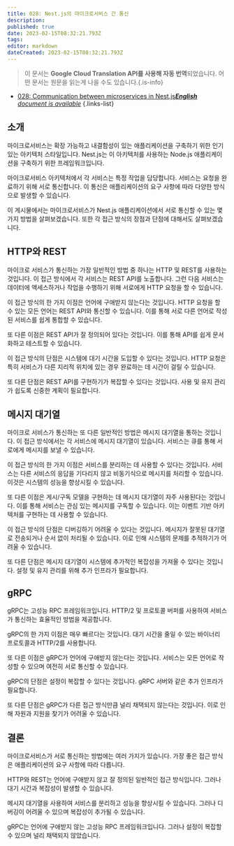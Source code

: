 ```yaml
---
title: 028: Nest.js의 마이크로서비스 간 통신
description: 
published: true
date: 2023-02-15T08:32:21.793Z
tags: 
editor: markdown
dateCreated: 2023-02-15T08:32:21.793Z
---
```


> 이 문서는 **Google Cloud Translation API를 사용해 자동 번역**되었습니다.
어떤 문서는 원문을 읽는게 나을 수도 있습니다.{.is-info}



- [028: Communication between microservices in Nest.js***English** document is available*](/en/Knowledge-base/Nest-js/Learning/028-communication-between-microservices-in-nest-js)
{.links-list}


## 소개

마이크로서비스는 확장 가능하고 내결함성이 있는 애플리케이션을 구축하기 위한 인기 있는 아키텍처 스타일입니다. Nest.js는 이 아키텍처를 사용하는 Node.js 애플리케이션을 구축하기 위한 프레임워크입니다.

마이크로서비스 아키텍처에서 각 서비스는 특정 작업을 담당합니다. 서비스는 요청을 완료하기 위해 서로 통신합니다. 이 통신은 애플리케이션의 요구 사항에 따라 다양한 방식으로 발생할 수 있습니다.

이 게시물에서는 마이크로서비스가 Nest.js 애플리케이션에서 서로 통신할 수 있는 몇 가지 방법을 살펴보겠습니다. 또한 각 접근 방식의 장점과 단점에 대해서도 살펴보겠습니다.

## HTTP와 REST

마이크로 서비스가 통신하는 가장 일반적인 방법 중 하나는 HTTP 및 REST를 사용하는 것입니다. 이 접근 방식에서 각 서비스는 REST API를 노출합니다. 그런 다음 서비스는 데이터에 액세스하거나 작업을 수행하기 위해 서로에게 HTTP 요청을 할 수 있습니다.

이 접근 방식의 한 가지 이점은 언어에 구애받지 않는다는 것입니다. HTTP 요청을 할 수 있는 모든 언어는 REST API와 통신할 수 있습니다. 이를 통해 서로 다른 언어로 작성된 서비스를 쉽게 통합할 수 있습니다.

또 다른 이점은 REST API가 잘 정의되어 있다는 것입니다. 이를 통해 API를 쉽게 문서화하고 테스트할 수 있습니다.

이 접근 방식의 단점은 시스템에 대기 시간을 도입할 수 있다는 것입니다. HTTP 요청은 특히 서비스가 다른 지리적 위치에 있는 경우 완료하는 데 시간이 걸릴 수 있습니다.

또 다른 단점은 REST API를 구현하기가 복잡할 수 있다는 것입니다. 사용 및 유지 관리가 쉽도록 신중한 계획이 필요합니다.

## 메시지 대기열

마이크로 서비스가 통신하는 또 다른 일반적인 방법은 메시지 대기열을 통하는 것입니다. 이 접근 방식에서는 각 서비스에 메시지 대기열이 있습니다. 서비스는 큐를 통해 서로에게 메시지를 보낼 수 있습니다.

이 접근 방식의 한 가지 이점은 서비스를 분리하는 데 사용할 수 있다는 것입니다. 서비스는 다른 서비스의 응답을 기다리지 않고 비동기식으로 메시지를 처리할 수 있습니다. 이것은 시스템의 성능을 향상시킬 수 있습니다.

또 다른 이점은 게시/구독 모델을 구현하는 데 메시지 대기열이 자주 사용된다는 것입니다. 이를 통해 서비스는 관심 있는 메시지를 구독할 수 있습니다. 이는 이벤트 기반 아키텍처를 구현하는 데 사용할 수 있습니다.

이 접근 방식의 단점은 디버깅하기 어려울 수 있다는 것입니다. 메시지가 잘못된 대기열로 전송되거나 순서 없이 처리될 수 있습니다. 이로 인해 시스템의 문제를 추적하기가 어려울 수 있습니다.

또 다른 단점은 메시지 대기열이 시스템에 추가적인 복잡성을 가져올 수 있다는 것입니다. 설정 및 유지 관리를 위해 추가 인프라가 필요합니다.

## gRPC

gRPC는 고성능 RPC 프레임워크입니다. HTTP/2 및 프로토콜 버퍼를 사용하여 서비스가 통신하는 효율적인 방법을 제공합니다.

gRPC의 한 가지 이점은 매우 빠르다는 것입니다. 대기 시간을 줄일 수 있는 바이너리 프로토콜과 HTTP/2를 사용합니다.

또 다른 이점은 gRPC가 언어에 구애받지 않는다는 것입니다. 서비스는 모든 언어로 작성할 수 있으며 여전히 서로 통신할 수 있습니다.

gRPC의 단점은 설정이 복잡할 수 있다는 것입니다. gRPC 서버와 같은 추가 인프라가 필요합니다.

또 다른 단점은 gRPC가 다른 접근 방식만큼 널리 채택되지 않는다는 것입니다. 이로 인해 자원과 지원을 찾기가 어려울 수 있습니다.

## 결론

마이크로서비스가 서로 통신하는 방법에는 여러 가지가 있습니다. 가장 좋은 접근 방식은 애플리케이션의 요구 사항에 따라 다릅니다.

HTTP와 REST는 언어에 구애받지 않고 잘 정의된 일반적인 접근 방식입니다. 그러나 대기 시간과 복잡성이 발생할 수 있습니다.

메시지 대기열을 사용하여 서비스를 분리하고 성능을 향상시킬 수 있습니다. 그러나 디버깅이 어려울 수 있으며 복잡성이 추가될 수 있습니다.

gRPC는 언어에 구애받지 않는 고성능 RPC 프레임워크입니다. 그러나 설정이 복잡할 수 있으며 널리 채택되지 않았습니다.